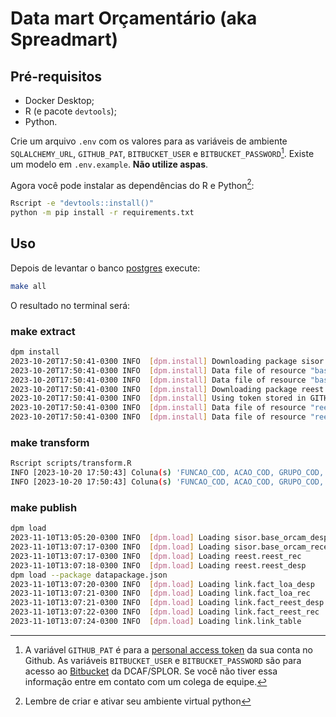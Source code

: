 # Data mart Orçamentário (aka Spreadmart)

## Pré-requisitos

- Docker Desktop;
- R (e pacote `devtools`);
- Python.

Crie um arquivo `.env` com os valores para as variáveis de ambiente `SQLALCHEMY_URL`, `GITHUB_PAT`, `BITBUCKET_USER` e `BITBUCKET_PASSWORD`[^20231110T125652]. Existe um modelo em `.env.example`. __Não utilize aspas__.

[^20231110T125652]: A variável `GITHUB_PAT` é para a [personal access token](https://docs.github.com/en/authentication/keeping-your-account-and-data-secure/managing-your-personal-access-tokens) da sua conta no Github. As variáveis `BITBUCKET_USER` e `BITBUCKET_PASSWORD` são para acesso ao [Bitbucket](https://bitbucket.org/dcgf/workspace/overview/) da DCAF/SPLOR. Se você não tiver essa informação entre em contato com um colega de equipe.

Agora você pode instalar as dependências do R e Python[^20231110T125612]:

[^20231110T125612]: Lembre de criar e ativar seu ambiente virtual python

```bash
Rscript -e "devtools::install()"
python -m pip install -r requirements.txt
```

## Uso

Depois de levantar o banco [postgres](https://github.com/splor-mg/postgresql-carga-despesa#instala%C3%A7%C3%A3o-e-configura%C3%A7%C3%A3o-do-docker) execute:

```bash
make all
```

O resultado no terminal será:

### make extract

```bash
dpm install
2023-10-20T17:50:41-0300 INFO  [dpm.install] Downloading package sisor....
2023-10-20T17:50:41-0300 INFO  [dpm.install] Data file of resource "base_orcam_despesa_item_fiscal" saved in "datapackages/sisor/data/base_orcam_despesa_item_fiscal.csv"
2023-10-20T17:50:41-0300 INFO  [dpm.install] Data file of resource "base_orcam_receita_fiscal" saved in "datapackages/sisor/data/base_orcam_receita_fiscal.csv"
2023-10-20T17:50:41-0300 INFO  [dpm.install] Downloading package reest....
2023-10-20T17:50:41-0300 INFO  [dpm.install] Using token stored in GITHUB_PAT for accessing data package reest
2023-10-20T17:50:41-0300 INFO  [dpm.install] Data file of resource "reest_rec" saved in "datapackages/reest/data/reest_rec.csv"
2023-10-20T17:50:41-0300 INFO  [dpm.install] Data file of resource "reest_desp" saved in "datapackages/reest/data/reest_desp.csv"
```

### make transform

```bash
Rscript scripts/transform.R
INFO [2023-10-20 17:50:43] Coluna(s) 'FUNCAO_COD, ACAO_COD, GRUPO_COD, IPU_COD' não está presente na base de dados. Criando chave nula 'chave_desp'
INFO [2023-10-20 17:50:43] Coluna(s) 'FUNCAO_COD, ACAO_COD, GRUPO_COD, IPU_COD' não está presente na base de dados. Criando chave nula 'chave_desp'
```

### make publish

```bash
dpm load
2023-11-10T13:05:20-0300 INFO  [dpm.load] Loading sisor.base_orcam_despesa_item_fiscal
2023-11-10T13:07:17-0300 INFO  [dpm.load] Loading sisor.base_orcam_receita_fiscal
2023-11-10T13:07:17-0300 INFO  [dpm.load] Loading reest.reest_rec
2023-11-10T13:07:18-0300 INFO  [dpm.load] Loading reest.reest_desp
dpm load --package datapackage.json
2023-11-10T13:07:20-0300 INFO  [dpm.load] Loading link.fact_loa_desp
2023-11-10T13:07:21-0300 INFO  [dpm.load] Loading link.fact_loa_rec
2023-11-10T13:07:21-0300 INFO  [dpm.load] Loading link.fact_reest_desp
2023-11-10T13:07:22-0300 INFO  [dpm.load] Loading link.fact_reest_rec
2023-11-10T13:07:24-0300 INFO  [dpm.load] Loading link.link_table
```
